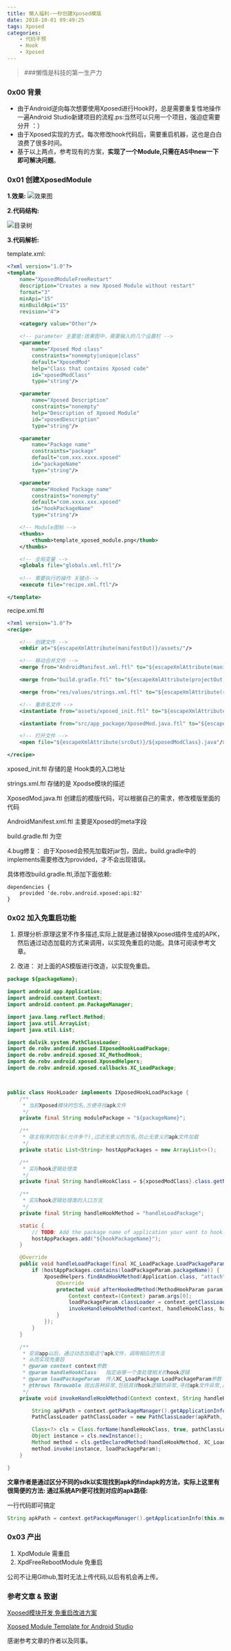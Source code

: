 ```yaml
---
title: 懒人福利-一秒创建Xposed模版
date: 2018-10-01 09:49:25
tags: Xposed
categories: 
	- 代码干预
	- Hook
	- Xposed
---
```



> ###懒惰是科技的第一生产力

### 0x00 背景
* 由于Android逆向每次想要使用Xposed进行Hook时，总是需要重复性地操作一遍Android Studio新建项目的流程.ps:当然可以只用一个项目，强迫症需要分开 ：）
* 由于Xposed实现的方式，每次修改hook代码后，需要重启机器，这也是白白浪费了很多时间。
* 基于以上两点，参考现有的方案，**实现了一个Module,只需在AS中new一下即可解决问题**。

<!-- more -->


### 0x01 创建XposedModule
**1.效果:**
![效果图](http://www.tasfa.cn/wordpress/wp-content/uploads/2018/04/2222.png)

**2.代码结构:**

![目录树](http://www.tasfa.cn/wordpress/wp-content/uploads/2018/04/目录树.png)

**3.代码解析:**

template.xml:

``` xml
<?xml version="1.0"?>
<template
    name="XposedModuleFreeRestart"
    description="Creates a new Xposed Module without restart"
    format="3"
    minApi="15"
    minBuildApi="15"
    revision="4">

    <category value="Other"/>

	<!-- parameter 主要是:效果图中，需要输入的几个设置栏 -->
    <parameter
        name="Xposed Mod class"
        constraints="nonempty|unique|class"
        default="XposedMod"
        help="Class that contains Xposed code"
        id="xposedModClass"
        type="string"/>

    <parameter
        name="Xposed Description"
        constraints="nonempty"
        help="Description of Xposed Module"
        id="xposedDescription"
        type="string"/>

    <parameter
        name="Package name"
        constraints="package"
        default="com.xxx.xxxx.xposed"
        id="packageName"
        type="string"/>

    <parameter
        name="Hooked Package name"
        constraints="nonempty"
        default="com.xxxx.xxx.xposed"
        id="hookPackageName"
        type="string"/>

	<!-- Module图标 -->
    <thumbs>
        <thumb>template_xposed_module.png</thumb>
    </thumbs>

	<!-- 全局变量 -->
    <globals file="globals.xml.ftl"/>
    
    <!-- 需要执行的操作 关键点-->
    <execute file="recipe.xml.ftl"/>

</template>

```

recipe.xml.ftl

``` xml
<?xml version="1.0"?>
<recipe>

    <!-- 创建文件 -->
    <mkdir at="${escapeXmlAttribute(manifestOut)}/assets/"/>

    <!-- 移动合并文件 -->
    <merge from="AndroidManifest.xml.ftl" to="${escapeXmlAttribute(manifestOut)}/AndroidManifest.xml"/>

    <merge from="build.gradle.ftl" to="${escapeXmlAttribute(projectOut)}/build.gradle"/>

    <merge from="res/values/strings.xml.ftl" to="${escapeXmlAttribute(resOut)}/values/strings.xml"/>

    <!-- 重命名文件 -->
    <instantiate from="assets/xposed_init.ftl" to="${escapeXmlAttribute(manifestOut)}/assets/xposed_init"/>

    <instantiate from="src/app_package/XposedMod.java.ftl" to="${escapeXmlAttribute(srcOut)}/${xposedModClass}.java"/>

    <!-- 打开文件 -->
    <open file="${escapeXmlAttribute(srcOut)}/${xposedModClass}.java"/>

</recipe>
```
xposed_init.ftl 存储的是 Hook类的入口地址

strings.xml.ftl 存储的是 Xpodse模块的描述

XposedMod.java.ftl 创建后的模版代码，可以根据自己的需求，修改模版里面的代码

AndroidManifest.xml.ftl 主要是Xposed的meta字段

build.gradle.ftl 为空

4.bug修复：
由于Xposed会预先加载好jar包，因此，build.gradle中的implements需要修改为provided，才不会出现错误。

具体修改build.gradle.ftl,添加下面依赖:

```
dependencies {
    provided 'de.robv.android.xposed:api:82'
}
```

### 0x02 加入免重启功能
1. 原理分析:原理这里不作多描述,实际上就是通过替换Xposed插件生成的APK，然后通过动态加载的方式来调用，以实现免重启的功能。具体可阅读参考文章。

2. 改进：
 对上面的AS模版进行改造，以实现免重启。
 
``` java
package ${packageName};

import android.app.Application;
import android.content.Context;
import android.content.pm.PackageManager;

import java.lang.reflect.Method;
import java.util.ArrayList;
import java.util.List;

import dalvik.system.PathClassLoader;
import de.robv.android.xposed.IXposedHookLoadPackage;
import de.robv.android.xposed.XC_MethodHook;
import de.robv.android.xposed.XposedHelpers;
import de.robv.android.xposed.callbacks.XC_LoadPackage;



public class HookLoader implements IXposedHookLoadPackage {
    /**
     * 当前Xposed模块的包名,方便寻找apk文件
     */
    private final String modulePackage = "${packageName}";

    /**
     * 宿主程序的包名(允许多个),过滤无意义的包名,防止无意义的apk文件加载
     */
    private static List<String> hostAppPackages = new ArrayList<>();

    /**
     * 实际hook逻辑处理类
     */
    private final String handleHookClass = ${xposedModClass}.class.getName();

    /**
     * 实际hook逻辑处理类的入口方法
     */
    private final String handleHookMethod = "handleLoadPackage";

    static {
        // TODO: Add the package name of application your want to hook!
        hostAppPackages.add("${hookPackageName}");
    }

    @Override
    public void handleLoadPackage(final XC_LoadPackage.LoadPackageParam loadPackageParam) throws Throwable {
        if (hostAppPackages.contains(loadPackageParam.packageName)) {
            XposedHelpers.findAndHookMethod(Application.class, "attach", Context.class, new XC_MethodHook() {
                @Override
                protected void afterHookedMethod(MethodHookParam param) throws Throwable {
                    Context context=(Context) param.args[0];
                    loadPackageParam.classLoader = context.getClassLoader();
                    invokeHandleHookMethod(context, handleHookClass, handleHookMethod, loadPackageParam);
                }
            });
        }
    }

    /**
     * 安装app以后，通过动态加载这个apk文件，调用相应的方法
     * 从而实现免重启
     * @param context context参数
     * @param handleHookClass   指定由哪一个类处理相关的hook逻辑
     * @param loadPackageParam  传入XC_LoadPackage.LoadPackageParam参数
     * @throws Throwable 抛出各种异常,包括具体hook逻辑的异常,寻找apk文件异常,反射加载Class异常等
     */
    private void invokeHandleHookMethod(Context context, String handleHookClass, String handleHookMethod, XC_LoadPackage.LoadPackageParam loadPackageParam) throws Throwable {

        String apkPath = context.getPackageManager().getApplicationInfo(this.modulePackage,PackageManager.GET_META_DATA).sourceDir;
        PathClassLoader pathClassLoader = new PathClassLoader(apkPath, ClassLoader.getSystemClassLoader());

        Class<?> cls = Class.forName(handleHookClass, true, pathClassLoader);
        Object instance = cls.newInstance();
        Method method = cls.getDeclaredMethod(handleHookMethod, XC_LoadPackage.LoadPackageParam.class);
        method.invoke(instance, loadPackageParam);
    }

}
```

**文章作者是通过区分不同的sdk以实现找到apk的findapk的方法，实际上这里有很简便的方法:
通过系统API便可找到对应的apk路径:**

一行代码即可搞定

```java
String apkPath = context.getPackageManager().getApplicationInfo(this.modulePackage,PackageManager.GET_META_DATA).sourceDir;
```
 

### 0x03 产出
1. XpdModule 需重启
2. XpdFreeRebootModule 免重启

公司不让用Github,暂时无法上传代码,以后有机会再上传。

### 参考文章 & 致谢
[Xposed模块开发,免重启改进方案
](https://blog.csdn.net/u011956004/article/details/78612502)

[Xposed Module Template for Android Studio](https://github.com/DVDAndroid/XposedModuleTemplate)

感谢参考文章的作者以及同事。


